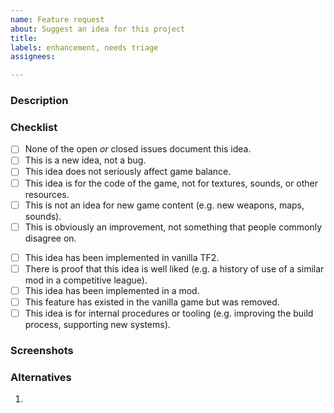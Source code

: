 ```yaml
---
name: Feature request
about: Suggest an idea for this project
title:
labels: enhancement, needs triage
assignees:

---
```


### Description
<!--
A clear and concise description of what the idea is
-->

### Checklist
<!-- You do not have to answer "yes" to all of these to suggest an idea -->
- [ ] None of the open *or* closed issues document this idea.
- [ ] This is a new idea, not a bug.
- [ ] This idea does not seriously affect game balance.
- [ ] This idea is for the code of the game, not for textures, sounds, or other resources.
- [ ] This is not an idea for new game content (e.g. new weapons, maps, sounds).
- [ ] This is obviously an improvement, not something that people commonly disagree on.

<!-- You do not have to answer "yes" to any of these, this is just additional context -->
- [ ] This idea has been implemented in vanilla TF2.
- [ ] There is proof that this idea is well liked (e.g. a history of use of a similar mod in a competitive league).
- [ ] This idea has been implemented in a mod. <!-- Insert link -->
- [ ] This feature has existed in the vanilla game but was removed.
- [ ] This idea is for internal procedures or tooling (e.g. improving the build process, supporting new systems).

### Screenshots
<!-- Add screenshots to help explain your idea -->

### Alternatives
<!-- Alternative implementations of this idea -->
1.

